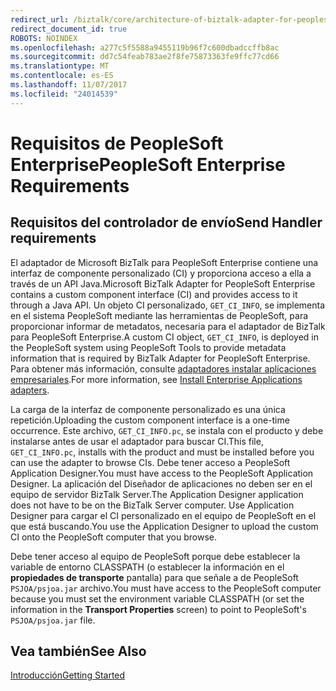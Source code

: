 ```yaml
---
redirect_url: /biztalk/core/architecture-of-biztalk-adapter-for-peoplesoft-enterprise/
redirect_document_id: true
ROBOTS: NOINDEX
ms.openlocfilehash: a277c5f5588a9455119b96f7c600dbadccffb8ac
ms.sourcegitcommit: dd7c54feab783ae2f8fe75873363fe9ffc77cd66
ms.translationtype: MT
ms.contentlocale: es-ES
ms.lasthandoff: 11/07/2017
ms.locfileid: "24014539"
---
```

# <a name="peoplesoft-enterprise-requirements"></a><span data-ttu-id="f7dc3-101">Requisitos de PeopleSoft Enterprise</span><span class="sxs-lookup"><span data-stu-id="f7dc3-101">PeopleSoft Enterprise Requirements</span></span>

## <a name="send-handler-requirements"></a><span data-ttu-id="f7dc3-102">Requisitos del controlador de envío</span><span class="sxs-lookup"><span data-stu-id="f7dc3-102">Send Handler requirements</span></span>  
 <span data-ttu-id="f7dc3-103">El adaptador de Microsoft BizTalk para PeopleSoft Enterprise contiene una interfaz de componente personalizado (CI) y proporciona acceso a ella a través de un API Java.</span><span class="sxs-lookup"><span data-stu-id="f7dc3-103">Microsoft BizTalk Adapter for PeopleSoft Enterprise contains a custom component interface (CI) and provides access to it through a Java API.</span></span> <span data-ttu-id="f7dc3-104">Un objeto CI personalizado, `GET_CI_INFO`, se implementa en el sistema PeopleSoft mediante las herramientas de PeopleSoft, para proporcionar informar de metadatos, necesaria para el adaptador de BizTalk para PeopleSoft Enterprise.</span><span class="sxs-lookup"><span data-stu-id="f7dc3-104">A custom CI object, `GET_CI_INFO`, is deployed in the PeopleSoft system using PeopleSoft Tools to provide metadata information that is required by BizTalk Adapter for PeopleSoft Enterprise.</span></span> <span data-ttu-id="f7dc3-105">Para obtener más información, consulte [adaptadores instalar aplicaciones empresariales](../adapters-and-accelerators/install-configure-biztalk-adapters-enterprise-applications.md).</span><span class="sxs-lookup"><span data-stu-id="f7dc3-105">For more information, see [Install Enterprise Applications adapters](../adapters-and-accelerators/install-configure-biztalk-adapters-enterprise-applications.md).</span></span>  
  
 <span data-ttu-id="f7dc3-106">La carga de la interfaz de componente personalizado es una única repetición.</span><span class="sxs-lookup"><span data-stu-id="f7dc3-106">Uploading the custom component interface is a one-time occurrence.</span></span> <span data-ttu-id="f7dc3-107">Este archivo, `GET_CI_INFO.pc`, se instala con el producto y debe instalarse antes de usar el adaptador para buscar CI.</span><span class="sxs-lookup"><span data-stu-id="f7dc3-107">This file, `GET_CI_INFO.pc`, installs with the product and must be installed before you can use the adapter to browse CIs.</span></span> <span data-ttu-id="f7dc3-108">Debe tener acceso a PeopleSoft Application Designer.</span><span class="sxs-lookup"><span data-stu-id="f7dc3-108">You must have access to the PeopleSoft Application Designer.</span></span> <span data-ttu-id="f7dc3-109">La aplicación del Diseñador de aplicaciones no deben ser en el equipo de servidor BizTalk Server.</span><span class="sxs-lookup"><span data-stu-id="f7dc3-109">The Application Designer application does not have to be on the BizTalk Server computer.</span></span> <span data-ttu-id="f7dc3-110">Use Application Designer para cargar el CI personalizado en el equipo de PeopleSoft en el que está buscando.</span><span class="sxs-lookup"><span data-stu-id="f7dc3-110">You use the Application Designer to upload the custom CI onto the PeopleSoft computer that you browse.</span></span>  
  
 <span data-ttu-id="f7dc3-111">Debe tener acceso al equipo de PeopleSoft porque debe establecer la variable de entorno CLASSPATH (o establecer la información en el **propiedades de transporte** pantalla) para que señale a de PeopleSoft `PSJOA/psjoa.jar` archivo.</span><span class="sxs-lookup"><span data-stu-id="f7dc3-111">You must have access to the PeopleSoft computer because you must set the environment variable CLASSPATH (or set the information in the **Transport Properties** screen) to point to PeopleSoft's `PSJOA/psjoa.jar` file.</span></span>  
  
## <a name="see-also"></a><span data-ttu-id="f7dc3-112">Vea también</span><span class="sxs-lookup"><span data-stu-id="f7dc3-112">See Also</span></span>  
 [<span data-ttu-id="f7dc3-113">Introducción</span><span class="sxs-lookup"><span data-stu-id="f7dc3-113">Getting Started</span></span>](../core/getting-started-with-biztalk-adapter-for-peoplesoft-enterprise.md)   
 